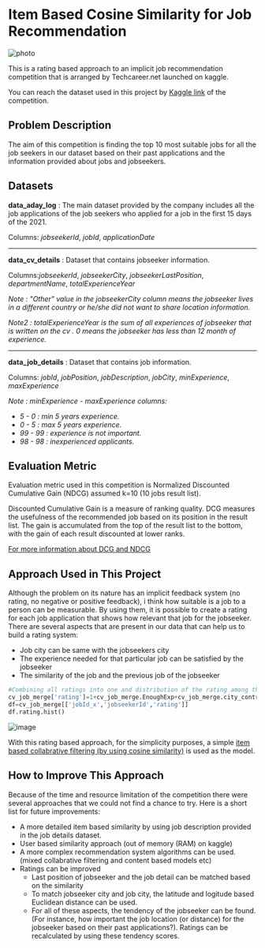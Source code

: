 # Item Based Cosine Similarity for Job Recommendation

![photo](https://miro.medium.com/max/1200/1*rTZvrFD258ZZwvGy7nyqDw.jpeg)

This is a rating based approach to an implicit job recommendation competition that is arranged by Techcareer.net launched on kaggle.

You can reach the dataset used in this project by [Kaggle link](https://www.kaggle.com/c/datathon-guess-the-last-one) of the competition.

## Problem Description
The aim of this competition is finding the top 10 most suitable jobs for all the job seekers in our dataset based on their past applications and the information provided about jobs and jobseekers. 

## Datasets
**data_aday_log** : The main dataset provided by the company includes all the job applications of the job seekers who applied for a job in the first 15 days of the 2021. 

Columns: *jobseekerId*, *jobId*, *applicationDate*

---
**data_cv_details** : Dataset that contains jobseeker information.

Columns:*jobseekerId*,	*jobseekerCity*,	*jobseekerLastPosition*,	*departmentName*,	*totalExperienceYear*

_Note : "Other" value in the jobseekerCity column means the jobseeker lives in a different country or he/she did not want to share location information._

_Note2 : totalExperienceYear is the sum of all experiences of jobseeker that is written on the cv . 0 means the jobseeker has less than 12 month of experience._

---
**data_job_details** : Dataset that contains job information.

Columns: *jobId*,	*jobPosition*,	*jobDescription*,	*jobCity*,	*minExperience*,	*maxExperience*

_Note : minExperience - maxExperience columns:_

- _5 - 0 : min 5 years experience._
- _0 - 5 : max 5 years experience._
- _99 - 99 : experience is not important._
- _98 - 98 : inexperienced applicants._

## Evaluation Metric

Evaluation metric used in this competition is  Normalized Discounted Cumulative Gain (NDCG) assumed k=10 (10 jobs result list).

Discounted Cumulative Gain is a  measure of ranking quality. DCG measures the usefulness of the recommended job based on its position in the result list. The gain is accumulated from the top of the result list to the bottom, with the gain of each result discounted at lower ranks.

[For more information about DCG and NDCG]( https://en.wikipedia.org/wiki/Discounted_cumulative_gain)

## Approach Used in This Project

Although the problem on its nature has an implicit feedback system (no rating, no negative or positive feedback), i think how suitable is a job to a person can be measurable. By using them, it is possible to create a rating for each job application that shows how relevant that job for the jobseeker. There are several aspects that are present in our data that can help us to build a rating system:
- Job city can be same with the jobseekers city
- The experience needed for that particular job can be satisfied by the jobseeker
- The similarity of the job and the previous job of the jobseeker

```python
#Combining all ratings into one and distribution of the rating among the jobseekers
cv_job_merge['rating']=1+cv_job_merge.EnoughExp+cv_job_merge.city_control+cv_job_merge.jobPosition_rule
df=cv_job_merge[['jobId_x','jobseekerId','rating']]
df.rating.hist()
```
![image](https://user-images.githubusercontent.com/42347243/132832095-be0cb77a-3830-4214-a1ea-54f4d377ebf1.png)



With this rating based approach, for the simplicity purposes, a simple [item based collabrative filtering (by using cosine similarity)](https://en.wikipedia.org/wiki/Item-item_collaborative_filtering) is used as the model.


## How to Improve This Approach

Because of the time and resource limitation of the competition there were several approaches that we could not find a chance to try.
Here is a short list for future improvements:
- A more detailed item based similarity by using job description provided in the job details dataset.
- User based similarity approach (out of memory (RAM) on kaggle)
- A more complex recommendation system algorithms can be used. (mixed collabrative filtering and content based models etc) 
- Ratings can be improved 
  * Last position of jobseeker and the job detail can be matched based on the similarity
  * To match jobseeker city and job city, the latitude and logitude based Euclidean distance can be used.
  * For all of these aspects, the tendency of the jobseeker can be found. (For instance, how important the job location (or distance) for the jobseeker based on their past applications?). Ratings can be recalculated by using these tendency scores.

   
